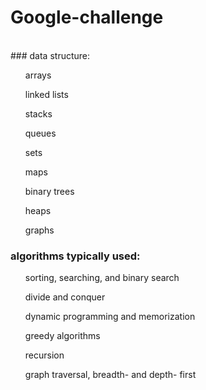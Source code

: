 # Google-challenge
<br>
### data structure:

<ul> arrays </ul>
<ul> linked lists </ul>
<ul> stacks </ul>
<ul> queues </ul>
<ul> sets </ul>
<ul> maps </ul>
<ul> binary trees </ul>
<ul> heaps </ul>
<ul> graphs </ul>

### algorithms typically used:

<ul> sorting, searching, and binary search </ul>
<ul> divide and conquer </ul>
<ul> dynamic programming and memorization </ul>
<ul> greedy algorithms </ul>
<ul> recursion </ul>
<ul> graph traversal, breadth- and depth- first </ul>
